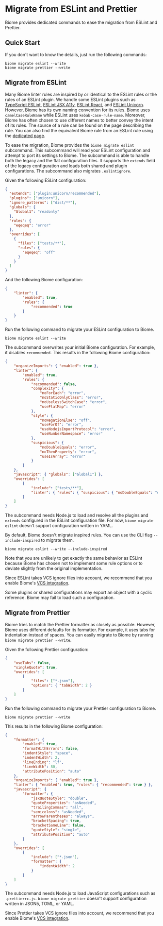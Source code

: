 # Migrate from ESLint and Prettier

Biome provides dedicated commands to ease the migration from ESLint and Prettier.

## Quick Start

If you don't want to know the details, just run the following commands:

```shell
biome migrate eslint --write
biome migrate prettier --write
```

## Migrate from ESLint

Many Biome linter rules are inspired by or identical to the ESLint rules or the rules of an ESLint plugin.
We handle some ESLint plugins such as [TypeScript ESLint](https://typescript-eslint.io/), [ESLint JSX A11y](https://github.com/jsx-eslint/eslint-plugin-jsx-a11y), [ESLint React](https://github.com/jsx-eslint/eslint-plugin-react), and [ESLint Unicorn](https://github.com/sindresorhus/eslint-plugin-unicorn).
However, Biome has its own naming convention for its rules.
Biome uses `camelCaseRuleName` while ESLint uses `kebab-case-rule-name`.
Moreover, Biome has often chosen to use different names to better convey the intent of its rules.
The source of a rule can be found on the page describing the rule.
You can also find the equivalent Biome rule from an ESLint rule using the [dedicated page](https://typescript-eslint.io/).

To ease the migration, Biome provides the `biome migrate eslint` subcommand.
This subcommand will read your ESLint configuration and attempt to port its settings to Biome.
The subcommand is able to handle both the legacy and the flat configuration files.
It supports the `extends` field of the legacy configuration and loads both shared and plugin configurations.
The subcommand also migrates `.eslintignore`.

Given the following ESLint configuration:

```json
{
  "extends": ["plugin:unicorn/recommended"],
  "plugins": ["unicorn"],
  "ignore_patterns": ["dist/**"],
  "globals": {
    "Global1": "readonly"
  },
  "rules": {
    "eqeqeq": "error"
  },
  "overrides": [
    {
      "files": ["tests/**"],
      "rules": {
        "eqeqeq": "off"
      }
    }
  ]
}
```

And the following Biome configuration:

```json
{
	"linter": {
		"enabled": true,
		"rules": {
			"recommended": true
		}
	}
}
```

Run the following command to migrate your ESLint configuration to Biome.

```shell
biome migrate eslint --write
```

The subcommand overwrites your initial Biome configuration.
For example, it disables `recommended`.
This results in the following Biome configuration:

```json
{
	"organizeImports": { "enabled": true },
	"linter": {
		"enabled": true,
		"rules": {
			"recommended": false,
			"complexity": {
				"noForEach": "error",
				"noStaticOnlyClass": "error",
				"noUselessSwitchCase": "error",
				"useFlatMap": "error"
			},
			"style": {
				"noNegationElse": "off",
				"useForOf": "error",
				"useNodejsImportProtocol": "error",
				"useNumberNamespace": "error"
			},
			"suspicious": {
				"noDoubleEquals": "error",
				"noThenProperty": "error",
				"useIsArray": "error"
			}
		}
	},
	"javascript": { "globals": ["Global1"] },
	"overrides": [
		{
			"include": ["tests/**"],
			"linter": { "rules": { "suspicious": { "noDoubleEquals": "off" } } }
		}
	]
}
```

The subcommand needs Node.js to load and resolve all the plugins and `extends` configured in the ESLint configuration file.
For now, `biome migrate eslint` doesn't support configuration written in YAML.

By default, Biome doesn't migrate inspired rules.
You can use the CLI flag `--include-inspired` to migrate them.

```shell
biome migrate eslint --write --include-inspired
```

Note that you are unlikely to get exactly the same behavior as ESLint because Biome has chosen not to implement some rule options or to deviate slightly from the original implementation.

Since ESLint takes VCS ignore files into account,
we recommend that you enable Biome's [VCS integration](https://typescript-eslint.io/).

Some plugins or shared configurations may export an object with a cyclic reference.
Biome may fail to load such a configuration.

## Migrate from Prettier

Biome tries to match the Prettier formatter as closely as possible.
However, Biome uses different defaults for its formatter.
For example, it uses tabs for indentation instead of spaces.
You can easily migrate to Biome by running `biome migrate prettier --write`.

Given the following Prettier configuration:

```json
{
	"useTabs": false,
	"singleQuote": true,
	"overrides": [
		{
      		"files": ["*.json"],
      		"options": { "tabWidth": 2 }
    	}
	]
}
```

Run the following command to migrate your Prettier configuration to Biome.

```shell
biome migrate prettier --write
```

This results in the following Biome configuration:

```json
{
	"formatter": {
		"enabled": true,
		"formatWithErrors": false,
		"indentStyle": "space",
		"indentWidth": 2,
		"lineEnding": "lf",
		"lineWidth": 80,
		"attributePosition": "auto"
	},
	"organizeImports": { "enabled": true },
	"linter": { "enabled": true, "rules": { "recommended": true } },
	"javascript": {
		"formatter": {
			"jsxQuoteStyle": "double",
			"quoteProperties": "asNeeded",
			"trailingCommas": "all",
			"semicolons": "asNeeded",
			"arrowParentheses": "always",
			"bracketSpacing": true,
			"bracketSameLine": false,
			"quoteStyle": "single",
			"attributePosition": "auto"
		}
	},
	"overrides": [
		{
			"include": ["*.json"],
			"formatter": {
				"indentWidth": 2
			}
		}
	]
}
```

The subcommand needs Node.js to load JavaScript configurations such as `.prettierrc.js`.
`biome migrate prettier` doesn't support configuration written in JSON5, TOML, or YAML.

Since Prettier takes VCS ignore files into account,
we recommend that you enable Biome's [VCS integration](https://typescript-eslint.io/).